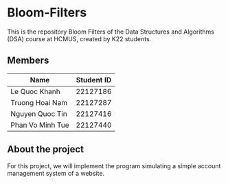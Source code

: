 # Bloom-Filters
This is the repository Bloom Filters of the Data Structures and Algorithms (DSA) course at HCMUS, created by K22 students.

## Members
|       Name       |  Student ID  |
|------------------|--------------|
|   Le Quoc Khanh  |   22127186   |
|  Truong Hoai Nam |   22127287   |
|  Nguyen Quoc Tin |   22127416   |
| Phan Vo Minh Tue |   22127440   |

## About the project
For this project, we will implement the program simulating a simple account management system of a website.
